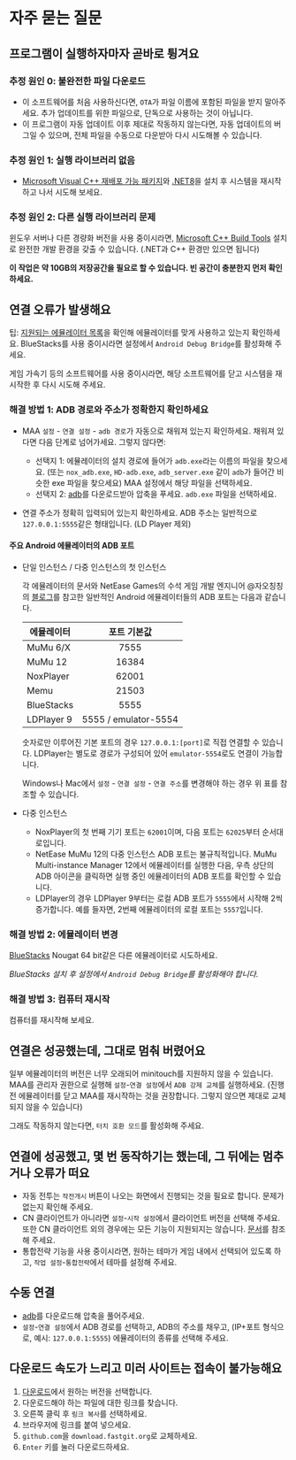 # 자주 묻는 질문

## 프로그램이 실행하자마자 곧바로 튕겨요

### 추정 원인 0: 불완전한 파일 다운로드

- 이 소프트웨어를 처음 사용하신다면, `OTA`가 파일 이름에 포함된 파일을 받지 말아주세요. 추가 업데이트를 위한 파일으로, 단독으로 사용하는 것이 아닙니다.
- 이 프로그램이 자동 업데이트 이후 제대로 작동하지 않는다면, 자동 업데이트의 버그일 수 있으며, 전체 파일을 수동으로 다운받아 다시 시도해볼 수 있습니다.

### 추정 원인 1: 실행 라이브러리 없음

- [Microsoft Visual C++ 재배포 가능 패키지](https://learn.microsoft.com/ko-kr/cpp/windows/latest-supported-vc-redist?view=msvc-160#visual-studio-2015-2017-2019-and-2022)와 [.NET8](https://dotnet.microsoft.com/download/dotnet/thank-you/runtime-desktop-8.0.1-windows-x64-installer)을 설치 후 시스템을 재시작하고 나서 시도해 보세요.

### 추정 원인 2: 다른 실행 라이브러리 문제

윈도우 서버나 다른 경량화 버전을 사용 중이시라면, [Microsoft C++ Build Tools](https://visualstudio.microsoft.com/visual-cpp-build-tools/) 설치로 완전한 개발 환경을 갖출 수 있습니다. (.NET과 C++ 환경만 있으면 됩니다)

**이 작업은 약 10GB의 저장공간을 필요로 할 수 있습니다. 빈 공간이 충분한지 먼저 확인하세요.**

## 연결 오류가 발생해요

팁: [지원되는 에뮬레이터 목록](./1.3-에뮬레이터_지원.md)을 확인해 에뮬레이터를 맞게 사용하고 있는지 확인하세요. BlueStacks를 사용 중이시라면 설정에서 `Android Debug Bridge`를 활성화해 주세요.

게임 가속기 등의 소프트웨어를 사용 중이시라면, 해당 소프트웨어를 닫고 시스템을 재시작한 후 다시 시도해 주세요.

### 해결 방법 1: ADB 경로와 주소가 정확한지 확인하세요

- MAA `설정` - `연결 설정` - `adb 경로`가 자동으로 채워져 있는지 확인하세요. 채워져 있다면 다음 단계로 넘어가세요. 그렇지 않다면:

  - 선택지 1: 에뮬레이터의 설치 경로에 들어가 `adb.exe`라는 이름의 파일을 찾으세요. (또는 `nox_adb.exe`, `HD-adb.exe`, `adb_server.exe` 같이 `adb`가 들어간 비슷한 exe 파일을 찾으세요) MAA 설정에서 해당 파일을 선택하세요.
  - 선택지 2: [adb](https://dl.google.com/android/repository/platform-tools-latest-windows.zip)를 다운로드받아 압축을 푸세요. `adb.exe` 파일을 선택하세요.
- 연결 주소가 정확히 입력되어 있는지 확인하세요. ADB 주소는 일반적으로 `127.0.0.1:5555`같은 형태입니다. (LD Player 제외)

#### 주요 Android 에뮬레이터의 ADB 포트

- 단일 인스턴스 / 다중 인스턴스의 첫 인스턴스

  각 에뮬레이터의 문서와 NetEase Games의 수석 게임 개발 엔지니어 @자오칭칭의 [블로그](https://www.cnblogs.com/zhaoqingqing/p/15238464.html)를 참고한 일반적인 Android 에뮬레이터들의 ADB 포트는 다음과 같습니다.

    |에뮬레이터|포트 기본값|
    |-|:-:|
    |MuMu 6/X|7555|
    |MuMu 12|16384|
    |NoxPlayer|62001|
    |Memu|21503|
    |BlueStacks|5555|
    |LDPlayer 9|5555 / emulator-5554|

    숫자로만 이루어진 기본 포트의 경우 `127.0.0.1:[port]`로 직접 연결할 수 있습니다. LDPlayer는 별도로 경로가 구성되어 있어 `emulator-5554`로도 연결이 가능합니다.

    Windows나 Mac에서 `설정` - `연결 설정` - `연결 주소`를 변경해야 하는 경우 위 표를 참조할 수 있습니다.

- 다중 인스턴스

  - NoxPlayer의 첫 번째 기기 포트는 `62001`이며, 다음 포트는 `62025`부터 순서대로입니다.
  - NetEase MuMu 12의 다중 인스턴스 ADB 포트는 불규칙적입니다. MuMu Multi-instance Manager 12에서 에뮬레이터를 실행한 다음, 우측 상단의 ADB 아이콘을 클릭하면 실행 중인 에뮬레이터의 ADB 포트를 확인할 수 있습니다.
  - LDPlayer의 경우 LDPlayer 9부터는 로컬 ADB 포트가 `5555`에서 시작해 2씩 증가합니다. 예를 들자면, 2번째 에뮬레이터의 로컬 포트는 `5557`입니다.

### 해결 방법 2: 에뮬레이터 변경

[BlueStacks](https://www.bluestacks.com/download.html) Nougat 64 bit같은 다른 에뮬레이터로 시도하세요.

_BlueStacks 설치 후 설정에서 `Android Debug Bridge`를 활성화해야 합니다._

### 해결 방법 3: 컴퓨터 재시작

컴퓨터를 재시작해 보세요.

## 연결은 성공했는데, 그대로 멈춰 버렸어요

일부 에뮬레이터의 버전은 너무 오래되어 minitouch를 지원하지 않을 수 있습니다. MAA를 관리자 권한으로 실행해 `설정`-`연결 설정`에서 `ADB 강제 교체`를 실행하세요. (진행 전 에뮬레이터를 닫고 MAA를 재시작하는 것을 권장합니다. 그렇지 않으면 제대로 교체되지 않을 수 있습니다)

그래도 작동하지 않는다면, `터치 호환 모드`를 활성화해 주세요.

## 연결에 성공했고, 몇 번 동작하기는 했는데, 그 뒤에는 멈추거나 오류가 떠요

- 자동 전투는 `작전개시` 버튼이 나오는 화면에서 진행되는 것을 필요로 합니다. 문제가 없는지 확인해 주세요.
- CN 클라이언트가 아니라면 `설정`-`시작 설정`에서 클라이언트 버전을 선택해 주세요. 또한 CN 클라이언트 외의 경우에는 모든 기능이 지원되지는 않습니다. [문서](./readme.md#해외-서버-지원)를 참조해 주세요.
- 통합전략 기능을 사용 중이시라면, 원하는 테마가 게임 내에서 선택되어 있도록 하고, `작업 설정`-`통합전략`에서 테마를 설정해 주세요.

## 수동 연결

- [adb](https://dl.google.com/android/repository/platform-tools-latest-windows.zip)를 다운로드해 압축을 풀어주세요.
- `설정`-`연결 설정`에서 ADB 경로를 선택하고, ADB의 주소를 채우고, (IP+포트 형식으로, 예시: `127.0.0.1:5555`) 에뮬레이터의 종류를 선택해 주세요.

## 다운로드 속도가 느리고 미러 사이트는 접속이 불가능해요

1. [다운로드](./readme.md#다운로드)에서 원하는 버전을 선택합니다.
2. 다운로드해야 하는 파일에 대한 링크를 찾습니다.
3. 오른쪽 클릭 후 `링크 복사`를 선택하세요.
4. 브라우저에 링크를 붙여 넣으세요.
5. `github.com`을 `download.fastgit.org`로 교체하세요.
6. `Enter` 키를 눌러 다운로드하세요.
